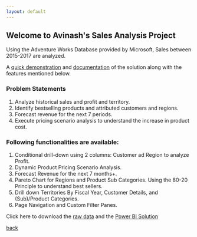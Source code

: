 ```yaml
---
layout: default
---
```


## Welcome to Avinash's Sales Analysis Project

Using the Adventure Works Database provided by Microsoft, Sales between 2015-2017 are analyzed.

A [quick demonstration](https://1drv.ms/v/s!AkGuKJKxOlnAgQrVkaSbRyKB1Oef?e=b4LsRw) and [documentation](https://1drv.ms/b/s!AkGuKJKxOlnAgQnnpK9jm-kMUHM6?e=1cqZ8d) of the solution along with the features mentioned below.

### Problem Statements
1.	Analyze historical sales and profit and territory. 
2.	Identify bestselling products and attributed customers and regions. 
3.	Forecast revenue for the next 7 periods. 
4.	Execute pricing scenario analysis to understand the increase in product cost.

### Following functionalities are available:

1. Conditional drill-down using 2 columns: Customer ad Region to analyze Profit.
2. Dynamic Product Pricing Scenario Analysis.
3. Forecast Revenue for the next 7 months+.
4. Pareto Chart for Regions and Product Sub Categories. Using the 80-20 Principle to understand best sellers.
5. Drill down Territories By Fiscal Year, Customer Details, and (Sub)/Product Categories.
6. Page Navigation and Custom Filter Panes.

Click here to download the [raw data](https://github.com/avixd/Adventure-Works-Sales-Analysis/tree/main/archive) and the [Power BI Solution](https://github.com/avixd/Adventure-Works-Sales-Analysis/blob/main/AnalyzedReport_Adventurework.pbix)

[back](./)